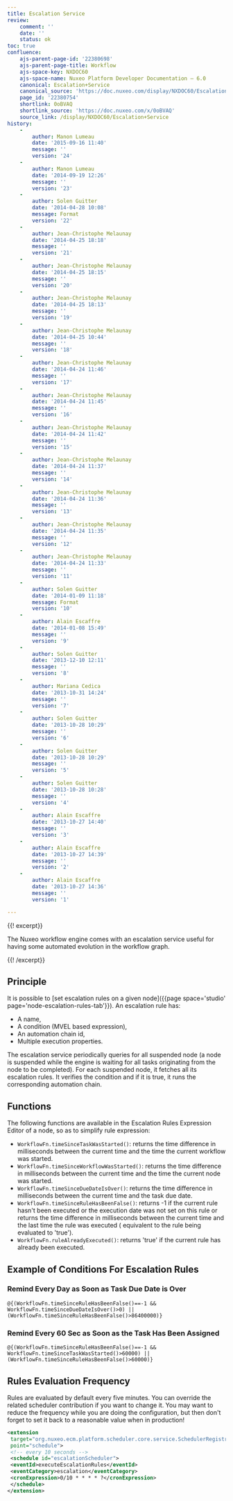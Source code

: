 ```yaml
---
title: Escalation Service
review:
    comment: ''
    date: ''
    status: ok
toc: true
confluence:
    ajs-parent-page-id: '22380698'
    ajs-parent-page-title: Workflow
    ajs-space-key: NXDOC60
    ajs-space-name: Nuxeo Platform Developer Documentation — 6.0
    canonical: Escalation+Service
    canonical_source: 'https://doc.nuxeo.com/display/NXDOC60/Escalation+Service'
    page_id: '22380754'
    shortlink: 0oBVAQ
    shortlink_source: 'https://doc.nuxeo.com/x/0oBVAQ'
    source_link: /display/NXDOC60/Escalation+Service
history:
    - 
        author: Manon Lumeau
        date: '2015-09-16 11:40'
        message: ''
        version: '24'
    - 
        author: Manon Lumeau
        date: '2014-09-19 12:26'
        message: ''
        version: '23'
    - 
        author: Solen Guitter
        date: '2014-04-28 10:08'
        message: Format
        version: '22'
    - 
        author: Jean-Christophe Melaunay
        date: '2014-04-25 18:18'
        message: ''
        version: '21'
    - 
        author: Jean-Christophe Melaunay
        date: '2014-04-25 18:15'
        message: ''
        version: '20'
    - 
        author: Jean-Christophe Melaunay
        date: '2014-04-25 18:13'
        message: ''
        version: '19'
    - 
        author: Jean-Christophe Melaunay
        date: '2014-04-25 10:44'
        message: ''
        version: '18'
    - 
        author: Jean-Christophe Melaunay
        date: '2014-04-24 11:46'
        message: ''
        version: '17'
    - 
        author: Jean-Christophe Melaunay
        date: '2014-04-24 11:45'
        message: ''
        version: '16'
    - 
        author: Jean-Christophe Melaunay
        date: '2014-04-24 11:42'
        message: ''
        version: '15'
    - 
        author: Jean-Christophe Melaunay
        date: '2014-04-24 11:37'
        message: ''
        version: '14'
    - 
        author: Jean-Christophe Melaunay
        date: '2014-04-24 11:36'
        message: ''
        version: '13'
    - 
        author: Jean-Christophe Melaunay
        date: '2014-04-24 11:35'
        message: ''
        version: '12'
    - 
        author: Jean-Christophe Melaunay
        date: '2014-04-24 11:33'
        message: ''
        version: '11'
    - 
        author: Solen Guitter
        date: '2014-01-09 11:18'
        message: Format
        version: '10'
    - 
        author: Alain Escaffre
        date: '2014-01-08 15:49'
        message: ''
        version: '9'
    - 
        author: Solen Guitter
        date: '2013-12-10 12:11'
        message: ''
        version: '8'
    - 
        author: Mariana Cedica
        date: '2013-10-31 14:24'
        message: ''
        version: '7'
    - 
        author: Solen Guitter
        date: '2013-10-28 10:29'
        message: ''
        version: '6'
    - 
        author: Solen Guitter
        date: '2013-10-28 10:29'
        message: ''
        version: '5'
    - 
        author: Solen Guitter
        date: '2013-10-28 10:28'
        message: ''
        version: '4'
    - 
        author: Alain Escaffre
        date: '2013-10-27 14:40'
        message: ''
        version: '3'
    - 
        author: Alain Escaffre
        date: '2013-10-27 14:39'
        message: ''
        version: '2'
    - 
        author: Alain Escaffre
        date: '2013-10-27 14:36'
        message: ''
        version: '1'

---
```

{{! excerpt}}

The Nuxeo workflow engine comes with an escalation service useful for having some automated evolution in the workflow graph.&nbsp;

{{! /excerpt}}

## Principle

It is possible to [set escalation rules on a given node]({{page space='studio' page='node-escalation-rules-tab'}}). An escalation rule has:

*   A name,
*   A condition (MVEL based expression),
*   An automation chain id,
*   Multiple execution properties.

The escalation service periodically queries for all suspended node (a node is suspended while the engine is waiting for all tasks originating from the node to be completed). For each suspended node, it fetches all its escalation rules. It verifies the condition and if it is true, it runs the corresponding automation chain.

## Functions

The following functions are available in the Escalation Rules Expression Editor of a node, so as to simplify rule expression:

*   `WorkflowFn.timeSinceTaskWasStarted()`: returns the time difference in milliseconds between the current time and the time the current workflow was started.
*   `WorkflowFn.timeSinceWorkflowWasStarted()`: returns the time difference in milliseconds between the current time and the time the current node was started.
*   `WorkflowFn.timeSinceDueDateIsOver()`: returns the time difference in milliseconds between the current time and the task due date.
*   `WorkflowFn.timeSinceRuleHasBeenFalse()`: returns -1 if the current rule hasn't been executed or the execution date was not set on this rule or returns the time difference in milliseconds between the current time and the last time the rule was executed ( equivalent to the rule being evaluated to 'true').
*   `WorkflowFn.ruleAlreadyExecuted()`: returns 'true' if the current rule has already been executed.

## Example of Conditions For Escalation Rules

### Remind Every Day as Soon as Task Due Date is Over

```
@{(WorkflowFn.timeSinceRuleHasBeenFalse()==-1 && WorkflowFn.timeSinceDueDateIsOver()>0) || (WorkflowFn.timeSinceRuleHasBeenFalse()>86400000)}
```

### Remind Every 60 Sec as Soon as the Task Has Been Assigned

```
@{(WorkflowFn.timeSinceRuleHasBeenFalse()==-1 && WorkflowFn.timeSinceTaskWasStarted()>60000) || (WorkflowFn.timeSinceRuleHasBeenFalse()>60000)}
```

## Rules Evaluation Frequency

Rules are evaluated by default every five minutes. You can override the related scheduler contribution if you want to change it. You may want to reduce the frequency while you are doing the configuration, but then don't forget to set it back to a reasonable value when in production!

```xml
<extension
 target="org.nuxeo.ecm.platform.scheduler.core.service.SchedulerRegistryService"
 point="schedule">
 <!-- every 10 seconds -->
 <schedule id="escalationScheduler">
 <eventId>executeEscalationRules</eventId>
 <eventCategory>escalation</eventCategory>
 <cronExpression>0/10 * * * * ?</cronExpression>
 </schedule>
</extension>
```